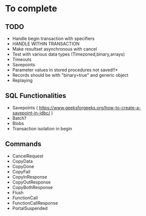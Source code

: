 # To complete

## TODO

* Handle begin transaction with specifiers
* HANDLE WITHIN TRANSACTION
* Make resultset asynchronous with cancel
* Test with various data types (Timezoned,binary,arrays)
* Timeouts
* Savepoints
* Parameter values in stored procedures not saved!!*
* Records should be with "binary=true" and generic object
* Replaying

## SQL Functionalities

* Savepoints ( https://www.geeksforgeeks.org/how-to-create-a-savepoint-in-jdbc/ )
* Batch?
* Blobs
* Transaction isolation in begin

## Commands

* CancelRequest
* CopyData
* CopyDone
* CopyFail
* CopyInResponse
* CopyOutResponse
* CopyBothResponse
* Flush
* FunctionCall
* FunctionCallResponse
* PortalSuspended

